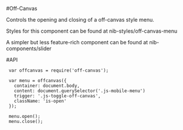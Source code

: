 #Off-Canvas

Controls the opening and closing of a off-canvas style menu.

Styles for this component can be found at nib-styles/off-canvas-menu

A simpler but less feature-rich component can be found at nib-components/slider

#API

     var offcanvas = require('off-canvas');

     var menu = offcanvas({
       container: document.body,
       content: document.querySelector('.js-mobile-menu')
       trigger: '.js-toggle-off-canvas',
       className: 'is-open'
     });

     menu.open();
     menu.close();
    

